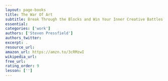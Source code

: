 ```yaml
---
layout: page-books
title: The War Of Art
subtitle: Break Through the Blocks and Win Your Inner Creative Battles
essential: 
categories: ['work']
authors: ['Steven Pressfield']
authors_twitter: 
excerpt: .
resource_url: 
amazon_url: https://amzn.to/3cRMzwI
wikipedia_url: 
free_url: 
rating_order: 9
lesson: ['']
---
```

